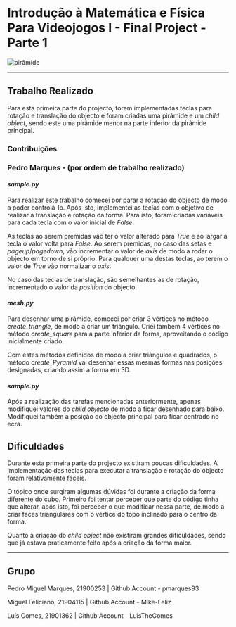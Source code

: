 # Introdução à Matemática e Física Para Videojogos I - Final Project - Parte 1

![pirâmide](https://temptempo.yolasite.com/resources/form%20-tf%20matematica.png)

---

## Trabalho Realizado

Para esta primeira parte do projecto, foram implementadas teclas para rotação e translação do objecto e foram criadas uma pirâmide e um *child object*, sendo este uma pirâmide menor na parte inferior da pirâmide principal.

### Contribuições
### Pedro Marques - (por ordem de trabalho realizado)

#### *sample.py*
Para realizar este trabalho comecei por parar a rotação do objecto de modo a poder controlá-lo. Após isto, implementei as teclas com o objetivo de realizar a translação e rotação da forma. Para isto, foram criadas variáveis para cada tecla com o valor inicial de *False*.    

As teclas ao serem premidas vão ter o valor alterado para *True* e ao largar a tecla o valor volta para *False*.
Ao serem premidas, no caso das setas e *pageup*/*pagedown*, vão incrementar o valor de *axis* de modo a rodar o objecto em torno de si próprio. Para qualquer uma destas teclas, ao terem o valor de *True* vão normalizar o *axis*.

No caso das teclas de translação, são semelhantes às de rotação, incrementado o valor da *position* do objecto.

#### *mesh.py*
Para desenhar uma pirâmide, comecei por criar 3 vértices no método *create_triangle*, de modo a criar um triângulo. Criei também 4 vértices no método *create_square* para a parte inferior da forma, aproveitando o código inicialmente criado.

Com estes métodos definidos de modo a criar triângulos e quadrados, o método *create_Pyramid* vai desenhar essas mesmas formas nas posições designadas, criando assim a forma em 3D.

#### *sample.py*
Após a realização das tarefas mencionadas anteriormente, apenas modifiquei valores do *child objecto* de modo a ficar desenhado para baixo. Modifiquei também a posição do objecto principal para ficar centrado no ecrã.

## Dificuldades

Durante esta primeira parte do projecto existiram poucas dificuldades. 
A implementação das teclas para executar a translação e rotação do objecto foram relativamente fáceis. 

O tópico onde surgiram algumas dúvidas foi durante a criação da forma diferente do cubo. Primeiro foi tentar perceber que parte do código tinha que alterar, após isto, foi perceber o que modificar nessa parte, de modo a criar faces triangulares com o vértice do topo inclinado para o centro da forma.

Quanto à criação do *child object* não existiram grandes dificuldades, sendo que já estava praticamente feito após a criação da forma maior.

---

## Grupo

Pedro Miguel Marques, 21900253  |  Github Account - pmarques93

Miguel Feliciano, 21904115  |  Github Account - Mike-Feliz

Luís Gomes, 21901362  |  Github Account - LuisTheGomes
